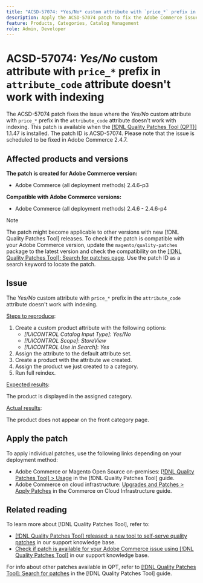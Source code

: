 ```yaml
---
title: "ACSD-57074: *Yes/No* custom attribute with `price_*` prefix in `attribute_code` attribute doesn't work with indexing"
description: Apply the ACSD-57074 patch to fix the Adobe Commerce issue where the *Yes/No* custom attribute with `price_*` prefix in the `attribute_code` attribute doesn't work with indexing.
feature: Products, Categories, Catalog Management
role: Admin, Developer
---
```

# ACSD-57074: *Yes/No* custom attribute with `price_*` prefix in `attribute_code` attribute doesn't work with indexing

The ACSD-57074 patch fixes the issue where the *Yes/No* custom attribute with `price_*` prefix in the `attribute_code` attribute doesn't work with indexing. This patch is available when the [[!DNL Quality Patches Tool (QPT)]](/help/announcements/adobe-commerce-announcements/magento-quality-patches-released-new-tool-to-self-serve-quality-patches.md) 1.1.47 is installed. The patch ID is ACSD-57074. Please note that the issue is scheduled to be fixed in Adobe Commerce 2.4.7.

## Affected products and versions

**The patch is created for Adobe Commerce version:**

* Adobe Commerce (all deployment methods) 2.4.6-p3

**Compatible with Adobe Commerce versions:**

* Adobe Commerce (all deployment methods) 2.4.6 - 2.4.6-p4

>[!NOTE]
>
>The patch might become applicable to other versions with new [!DNL Quality Patches Tool] releases. To check if the patch is compatible with your Adobe Commerce version, update the `magento/quality-patches` package to the latest version and check the compatibility on the [[!DNL Quality Patches Tool]: Search for patches page](https://experienceleague.adobe.com/tools/commerce-quality-patches/index.html). Use the patch ID as a search keyword to locate the patch.

## Issue

The *Yes/No* custom attribute with `price_*` prefix in the `attribute_code` attribute doesn't work with indexing.

<u>Steps to reproduce</u>:

1. Create a custom product attribute with the following options:
    * *[!UICONTROL Catalog Input Type]*: *Yes/No*
    * *[!UICONTROL Scope]*: *StoreView*
    * *[!UICONTROL Use in Search]*: *Yes*
1. Assign the attribute to the default attribute set.
1. Create a product with the attribute we created.
1. Assign the product we just created to a category.
1. Run full reindex.

<u>Expected results</u>:

 The product is displayed in the assigned category.

<u>Actual results</u>:

The product does not appear on the front category page.

## Apply the patch

To apply individual patches, use the following links depending on your deployment method:

* Adobe Commerce or Magento Open Source on-premises: [[!DNL Quality Patches Tool] > Usage](https://experienceleague.adobe.com/docs/commerce-operations/tools/quality-patches-tool/usage.html) in the [!DNL Quality Patches Tool] guide.
* Adobe Commerce on cloud infrastructure: [Upgrades and Patches > Apply Patches](https://experienceleague.adobe.com/docs/commerce-cloud-service/user-guide/develop/upgrade/apply-patches.html) in the Commerce on Cloud Infrastructure guide.

## Related reading

To learn more about [!DNL Quality Patches Tool], refer to:

* [[!DNL Quality Patches Tool] released: a new tool to self-serve quality patches](/help/announcements/adobe-commerce-announcements/magento-quality-patches-released-new-tool-to-self-serve-quality-patches.md) in our support knowledge base.
* [Check if patch is available for your Adobe Commerce issue using [!DNL Quality Patches Tool]](/help/support-tools/patches-available-in-qpt-tool/check-patch-for-magento-issue-with-magento-quality-patches.md) in our support knowledge base.

For info about other patches available in QPT, refer to [[!DNL Quality Patches Tool]: Search for patches](https://experienceleague.adobe.com/tools/commerce-quality-patches/index.html) in the [!DNL Quality Patches Tool] guide.